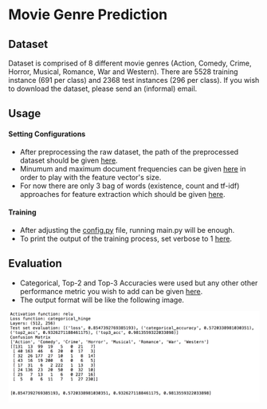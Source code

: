 # Movie Genre Prediction

## Dataset

Dataset is comprised of 8 different movie genres (Action, Comedy, Crime, Horror, Musical, Romance, War and Western). There are 5528 training instance (691 per class) and 2368 test instances (296 per class). If you wish to download the dataset, please send an (informal) email.

## Usage

#### Setting Configurations
* After preprocessing the raw dataset, the path of the preprocessed dataset should be given [here](https://github.com/ugurduzel/Movie-Genre-Prediction/blob/4e09f3bb25c7d61ad16b2dd25876ed6afeb1a925/config.py#L7).
* Minumum and maximum document frequencies can be given [here](https://github.com/ugurduzel/Movie-Genre-Prediction/blob/4e09f3bb25c7d61ad16b2dd25876ed6afeb1a925/config.py#L12) in order to play with the feature vector's size.
* For now there are only 3 bag of words (existence, count and tf-idf) approaches for feature extraction which should be given [here](https://github.com/ugurduzel/Movie-Genre-Prediction/blob/4e09f3bb25c7d61ad16b2dd25876ed6afeb1a925/config.py#L23). 
#### Training
* After adjusting the [config.py](https://github.com/ugurduzel/Movie-Genre-Prediction/blob/mastear/config.py) file, running main.py will be enough. 
* To print the output of the training process, set verbose to 1 [here](https://github.com/ugurduzel/Movie-Genre-Prediction/blob/4e09f3bb25c7d61ad16b2dd25876ed6afeb1a925/ExperimentSuite.py#L52).

## Evaluation

* Categorical, Top-2 and Top-3 Accuracies were used but any other other performance metric you wish to add can be given [here](https://github.com/ugurduzel/Movie-Genre-Prediction/blob/c4f4d767c171925ddcc07cdb03cbd29ec05863be/ExperimentSuite.py#L19).
* The output format will be like the following image. 

![image](result_format.png)
